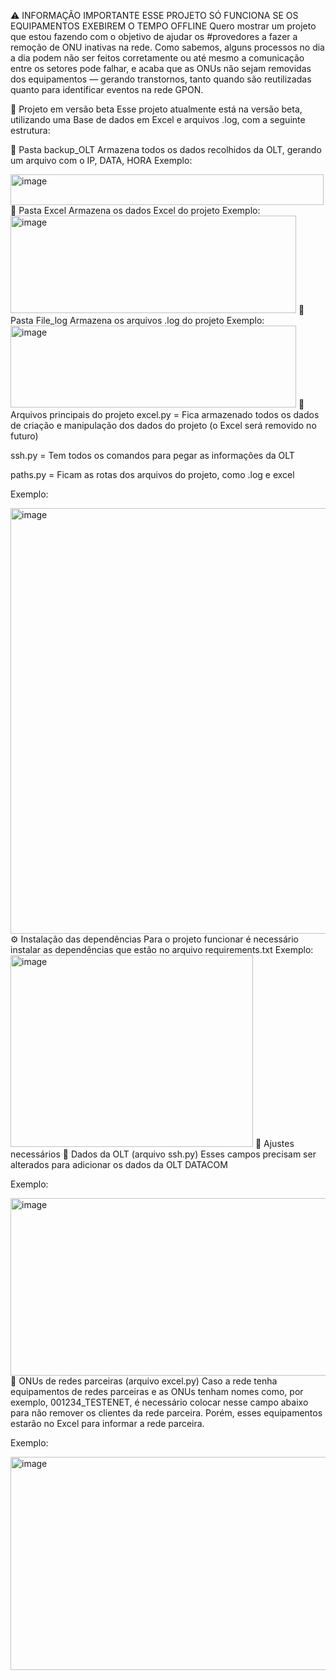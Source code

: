 ⚠️ INFORMAÇÃO IMPORTANTE
ESSE PROJETO SÓ FUNCIONA SE OS EQUIPAMENTOS EXEBIREM O TEMPO OFFLINE
Quero mostrar um projeto que estou fazendo com o objetivo de ajudar os #provedores a fazer a remoção de ONU inativas na rede.
Como sabemos, alguns processos no dia a dia podem não ser feitos corretamente ou até mesmo a comunicação entre os setores pode falhar, e acaba que as ONUs não sejam removidas dos equipamentos — gerando transtornos, tanto quando são reutilizadas quanto para identificar eventos na rede GPON.

🔄 Projeto em versão beta
Esse projeto atualmente está na versão beta, utilizando uma Base de dados em Excel e arquivos .log, com a seguinte estrutura:

📁 Pasta backup_OLT
Armazena todos os dados recolhidos da OLT, gerando um arquivo com o IP, DATA, HORA
Exemplo:

<img width="501" height="49" alt="image" src="https://github.com/user-attachments/assets/bb1d0fae-61f8-4bd0-9cbe-d078778ce229" />
📁 Pasta Excel
Armazena os dados Excel do projeto
Exemplo:

<img width="457" height="156" alt="image" src="https://github.com/user-attachments/assets/fcddcb2b-c45c-4b74-9e16-52d69f31201b" />
📁 Pasta File_log
Armazena os arquivos .log do projeto
Exemplo:

<img width="457" height="131" alt="image" src="https://github.com/user-attachments/assets/3dfce40a-4a1e-4478-b892-f05e2b4d2f0d" />
📄 Arquivos principais do projeto
excel.py = Fica armazenado todos os dados de criação e manipulação dos dados do projeto (o Excel será removido no futuro)

ssh.py = Tem todos os comandos para pegar as informações da OLT

paths.py = Ficam as rotas dos arquivos do projeto, como .log e excel

Exemplo:

<img width="1275" height="681" alt="image" src="https://github.com/user-attachments/assets/903c15cd-2478-409d-925c-c09361297cfb" />
⚙️ Instalação das dependências
Para o projeto funcionar é necessário instalar as dependências que estão no arquivo requirements.txt
Exemplo:

<img width="388" height="307" alt="image" src="https://github.com/user-attachments/assets/5d648114-f196-4f6a-b076-7f91695e4005" />
🔧 Ajustes necessários
📌 Dados da OLT (arquivo ssh.py)
Esses campos precisam ser alterados para adicionar os dados da OLT DATACOM

Exemplo:

<img width="564" height="284" alt="image" src="https://github.com/user-attachments/assets/a26d623e-7b74-4fb3-9750-3fed8d873964" />
📌 ONUs de redes parceiras (arquivo excel.py)
Caso a rede tenha equipamentos de redes parceiras e as ONUs tenham nomes como, por exemplo, 001234_TESTENET, é necessário colocar nesse campo abaixo para não remover os clientes da rede parceira.
Porém, esses equipamentos estarão no Excel para informar a rede parceira.

Exemplo:

<img width="1597" height="341" alt="image" src="https://github.com/user-attachments/assets/40fabb60-16f1-45d4-92f6-deace20f13c6" />
